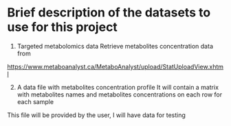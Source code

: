 # Brief description of the datasets to use for this project

1. Targeted metabolomics data
Retrieve metabolites concentration data from 

https://www.metaboanalyst.ca/MetaboAnalyst/upload/StatUploadView.xhtml


2. A data file with metabolites concentration profile
It will contain a matrix with metabolites names and metabolites concentrations on each row for each sample

This file will be provided by the user, I will have data for testing
